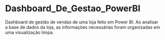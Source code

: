 # Dashboard_De_Gestao_PowerBI
Dashboard de gestão de vendas de uma loja feito em Power BI. Ao analisar a base de dados da loja, as informações necessárias foram organizadas em uma visualização limpa. 
